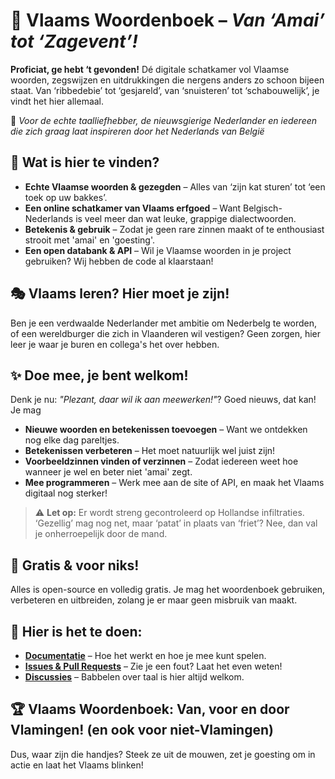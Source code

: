 # 📖 Vlaams Woordenboek – *Van ‘Amai’ tot ‘Zagevent’!*  

**Proficiat, ge hebt ‘t gevonden!** Dé digitale schatkamer vol Vlaamse woorden, zegswijzen en uitdrukkingen die nergens anders zo schoon bijeen staat. Van ‘ribbedebie’ tot ‘gesjareld’, van ‘snuisteren’ tot ‘schabouwelijk’, je vindt het hier allemaal.  

💛 *Voor de echte taalliefhebber, de nieuwsgierige Nederlander en iedereen die zich graag laat inspireren door het Nederlands van België*  

## 🧐 Wat is hier te vinden?  
- **Echte Vlaamse woorden & gezegden** – Alles van ‘zijn kat sturen’ tot ‘een toek op uw bakkes’. 
- **Een online schatkamer van Vlaams erfgoed** – Want Belgisch-Nederlands is veel meer dan wat leuke, grappige dialectwoorden.  
- **Betekenis & gebruik** – Zodat je geen rare zinnen maakt of te enthousiast strooit met 'amai' en 'goesting'.  
- **Een open databank & API** – Wil je Vlaamse woorden in je project gebruiken? Wij hebben de code al klaarstaan!  

## 🎭 Vlaams leren? Hier moet je zijn!  
Ben je een verdwaalde Nederlander met ambitie om Nederbelg te worden, of een wereldburger die zich in Vlaanderen wil vestigen? Geen zorgen, hier leer je waar je buren en collega's het over hebben. 

## ✨ Doe mee, je bent welkom!  
Denk je nu: *"Plezant, daar wil ik aan meewerken!"*? Goed nieuws, dat kan! Je mag 

- **Nieuwe woorden en betekenissen toevoegen** – Want we ontdekken nog elke dag pareltjes.  
- **Betekenissen verbeteren** – Het moet natuurlijk wel juist zijn!  
- **Voorbeeldzinnen vinden of verzinnen** – Zodat iedereen weet hoe wanneer je wel en beter niet 'amai' zegt.
- **Mee programmeren** – Werk mee aan de site of API, en maak het Vlaams digitaal nog sterker!  

> ⚠️ **Let op:** Er wordt streng gecontroleerd op Hollandse infiltraties. ‘Gezellig’ mag nog net, maar ‘patat’ in plaats van ‘friet’? Nee, dan val je onherroepelijk door de mand.  

## 🎁 Gratis & voor niks!  
Alles is open-source en volledig gratis. Je mag het woordenboek gebruiken, verbeteren en uitbreiden, zolang je er maar geen misbruik van maakt. 

## 🔗 Hier is het te doen:  
- **[Documentatie](https://vl-wbk.github.io/documentatie-portaal/)** – Hoe het werkt en hoe je mee kunt spelen.  
- **[Issues & Pull Requests](#)** – Zie je een fout? Laat het even weten! 
- **[Discussies](#)** – Babbelen over taal is hier altijd welkom.  

## 🏆 Vlaams Woordenboek: Van, voor en door Vlamingen! (en ook voor niet-Vlamingen)  
Dus, waar zijn die handjes? Steek ze uit de mouwen, zet je goesting om in actie en laat het Vlaams blinken!
